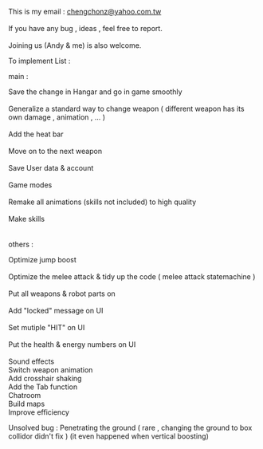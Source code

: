This is my email : chengchonz@yahoo.com.tw  </br> 	
If you have any bug , ideas , feel free to report.</br>  	
Joining us (Andy & me) is also welcome. </br> 	

  	
To implement List : </br>  	  
  	
main :</br>  	
  	
Save the change in Hangar and go in game smoothly</br>  	
Generalize a standard way to change weapon ( different weapon has its own damage , animation , ... ) </br>  	
Add the heat bar</br>  	
Move on to the next weapon</br>  	
Save User data & account</br>    	
Game modes</br>  	
Remake all animations (skills not included) to high quality</br>  	
Make skills</br>  	
  </br>	
others : </br>  	  	
  	
Optimize jump boost</br> 	
Optimize the melee attack & tidy up the code ( melee attack statemachine ) </br> 	
Put all weapons & robot parts on </br> 	
Add "locked" message on UI  	</br>	
Set mutiple "HIT" on UI  </br>	
Put the health & energy numbers on UI  </br>	
Sound effects  	</br>
Switch weapon animation  	</br>
Add crosshair shaking  	</br>
Add the Tab function  	</br>
Chatroom  	</br>
Build maps  	</br>
Improve efficiency
 

Unsolved bug :
Penetrating the ground ( rare , changing the ground to box collidor didn't fix )  (it even happened when vertical boosting)